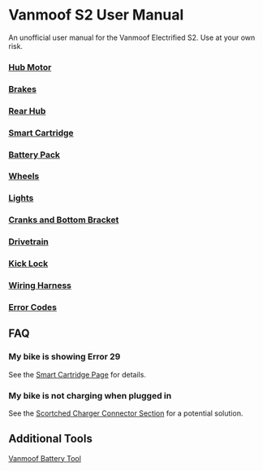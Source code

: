 # Vanmoof S2 User Manual
An unofficial user manual for the Vanmoof Electrified S2. Use at your own risk.

### [Hub Motor](hubMotor.md)
### [Brakes](brakes.md)
### [Rear Hub](rearHub.md)
### [Smart Cartridge](smartCartridge.md)
### [Battery Pack](battery.md)
### [Wheels](wheels.md)
### [Lights](lights.md)
### [Cranks and Bottom Bracket](cranks.md)
### [Drivetrain](driveTrain.md)
### [Kick Lock](kickLock.md)
### [Wiring Harness](wiringHarness.md)
### [Error Codes](errors.md)

## FAQ

### My bike is showing Error 29

See the [Smart Cartridge Page](smartCartridge.md#error-resolution) for details.

### My bike is not charging when plugged in

See the [Scortched Charger Connector Section](smartCartridge.md#scortched-charger-connector) for a potential solution.

## Additional Tools

[Vanmoof Battery Tool](https://github.com/VangelisBV/vanmoof-battery-tool)
